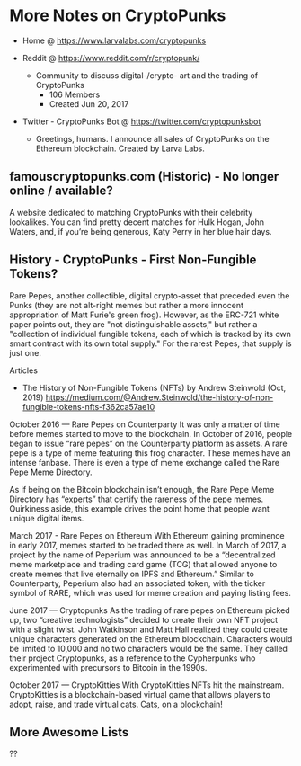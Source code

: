 # More Notes on CryptoPunks


- Home @ <https://www.larvalabs.com/cryptopunks>
- Reddit @ <https://www.reddit.com/r/cryptopunk/>
  - Community to discuss digital-/crypto- art and the trading of CryptoPunks
    - 106 Members
    - Created Jun 20, 2017

- Twitter - CryptoPunks Bot @ <https://twitter.com/cryptopunksbot>
  -  Greetings, humans. I announce all sales of CryptoPunks on the    Ethereum blockchain. Created by Larva Labs.


## famouscryptopunks.com  (Historic) - No longer online / available?

A website dedicated to matching CryptoPunks with their celebrity lookalikes. You can find pretty decent matches for Hulk Hogan, John Waters, and, if you’re being generous, Katy Perry in her blue hair days.





## History - CryptoPunks - First Non-Fungible Tokens?

Rare Pepes, another collectible, digital crypto-asset that preceded even the Punks (they are not alt-right memes but rather a more innocent appropriation of Matt Furie's green frog). However, as the ERC-721 white paper points out, they are "not distinguishable assets," but rather a "collection of individual fungible tokens, each of which is tracked by its own smart contract with its own total supply." For the rarest Pepes, that supply is just one.


Articles
- The History of Non-Fungible Tokens (NFTs) by Andrew Steinwold (Oct, 2019) <https://medium.com/@Andrew.Steinwold/the-history-of-non-fungible-tokens-nfts-f362ca57ae10>


October 2016 — Rare Pepes on Counterparty
It was only a matter of time before memes started to move to the blockchain. In October of 2016, people began to issue “rare pepes” on the Counterparty platform as assets. A rare pepe is a type of meme featuring this frog character.
These memes have an intense fanbase. There is even a type of meme exchange called the Rare Pepe Meme Directory.

As if being on the Bitcoin blockchain isn’t enough, the Rare Pepe Meme Directory has “experts” that certify the rareness of the pepe memes. Quirkiness aside, this example drives the point home that people want unique digital items.


March 2017 - Rare Pepes on Ethereum
With Ethereum gaining prominence in early 2017, memes started to be traded there as well. In March of 2017, a project by the name of Peperium was announced to be a “decentralized meme marketplace and trading card game (TCG) that allowed anyone to create memes that live eternally on IPFS and Ethereum.” Similar to Counterparty, Peperium also had an associated token, with the ticker symbol of RARE, which was used for meme creation and paying listing fees.

June 2017 — Cryptopunks
As the trading of rare pepes on Ethereum picked up, two “creative technologists” decided to create their own NFT project with a slight twist. John Watkinson and Matt Hall realized they could create unique characters generated on the Ethereum blockchain. Characters would be limited to 10,000 and no two characters would be the same. They called their project Cryptopunks, as a reference to the Cypherpunks who experimented with precursors to Bitcoin in the 1990s.


October 2017 — CryptoKitties
With CryptoKitties NFTs hit the mainstream. CryptoKitties is a blockchain-based virtual game that allows players to adopt, raise, and trade virtual cats. Cats, on a blockchain!


## More Awesome Lists

??
